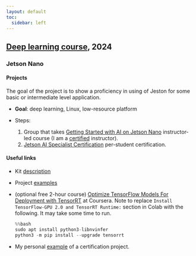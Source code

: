 ```yaml
---
layout: default
toc:
  sidebar: left
---
```

## [Deep learning course](/suppl/dl/dl2024/), 2024

### Jetson Nano

#### Projects
The goal of the project is to show a proficiency in using of Jeston for some basic or intermediate level application. 

* **Goal**: deep learning, Linux, low-resource platform

* Steps:
	1. Group that takes [Getting Started with AI on Jetson Nano](https://courses.nvidia.com/courses/course-v1:DLI+S-RX-02+V2/) instructor-led course (I am a [certified](/assets/pdf/dli-certification-jetson-ai-ambassador-dima-bykhovsky.pdf) instructor).
	2. [Jetson AI Specialist Certification](https://developer.nvidia.com/embedded/learn/jetson-ai-certification-programs) per-student certification.


#### Useful links
* Kit [description](https://developer.nvidia.com/embedded/jetson-nano-developer-kit)
* Project [examples](https://developer.nvidia.com/embedded/community/jetson-projects)
* (optional free 2-hour course) [Optimize TensorFlow Models For Deployment with TensorRT](https://www.coursera.org/projects/tensorflow-tensorrt) at Coursera.
Note to replace `Install TensorFlow-GPU 2.0 and TensorRT Runtime:` section in Colab with the following. It may take some time to run.

	```python
	%%bash  
	sudo apt install python3-libnvinfer
	python3 -m pip install --upgrade tensorrt  
	```

* My personal [example](https://github.com/bykhov/jetson) of a certification project.
